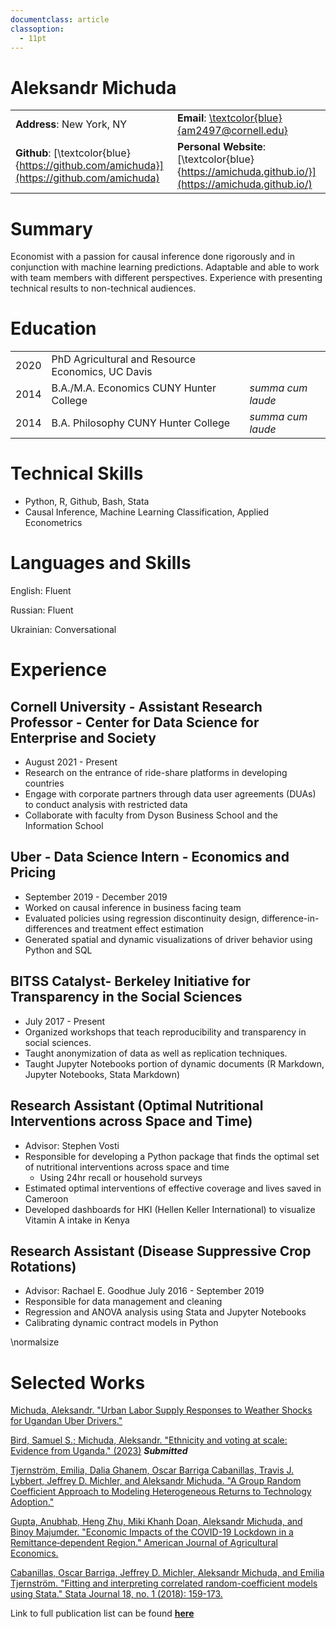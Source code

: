 ```yaml
---
documentclass: article
classoption:
  - 11pt
---
```


# Aleksandr Michuda

|                         |                                                        |
|-------------------------|--------------------------------------------------------|
|**Address**: New York, NY| **Email**: [\textcolor{blue}{am2497@cornell.edu}](mailto:am2497@cornell.edu)|
|**Github**: [\textcolor{blue}{https://github.com/amichuda}](https://github.com/amichuda) |**Personal Website**: [\textcolor{blue}{https://amichuda.github.io/}](https://amichuda.github.io/)|

# Summary

Economist with a passion for causal inference done rigorously and in conjunction with machine learning predictions. Adaptable and able to work with team members with different perspectives. Experience with presenting technical results to non-technical audiences.

# Education

|    |                                           |         |
|----|-------------------------------------------|---------|
|2020| PhD Agricultural and Resource Economics, UC Davis||
|2014| B.A./M.A. Economics CUNY Hunter College| *summa cum laude*|
|2014| B.A. Philosophy CUNY Hunter College    | *summa cum laude*|

# Technical Skills

- Python, R, Github, Bash, Stata
- Causal Inference, Machine Learning Classification, Applied Econometrics

# Languages and Skills

English: Fluent

Russian: Fluent

Ukrainian: Conversational

# Experience

## Cornell University - Assistant Research Professor - Center for Data Science for Enterprise and Society

- August 2021 - Present
- Research on the entrance of ride-share platforms in developing countries
- Engage with corporate partners through data user agreements (DUAs) to conduct analysis with restricted data
- Collaborate with faculty from Dyson Business School and the Information School

## Uber - Data Science Intern - Economics and Pricing

- September 2019 - December 2019
- Worked on causal inference in business facing team
- Evaluated policies using regression discontinuity design, difference-in-differences and treatment effect estimation
- Generated spatial and dynamic visualizations of driver behavior using Python and SQL

## BITSS Catalyst- Berkeley Initiative for Transparency in the Social Sciences 

- July 2017 - Present
- Organized workshops that teach reproducibility and transparency in
    social sciences.
- Taught anonymization of data as well as replication techniques.
- Taught Jupyter Notebooks portion of dynamic documents (R Markdown,
    Jupyter Notebooks, Stata Markdown)

## Research Assistant (Optimal Nutritional Interventions across Space and Time)

- Advisor: Stephen Vosti
- Responsible for developing a Python package that finds the optimal set of nutritional interventions across space and time
  - Using 24hr recall or household surveys
- Estimated optimal interventions of effective coverage and lives saved in Cameroon
- Developed dashboards for HKI (Hellen Keller International) to visualize Vitamin A intake in Kenya

## Research Assistant (Disease Suppressive Crop Rotations)

- Advisor: Rachael E. Goodhue July 2016 - September 2019
- Responsible for data management and cleaning
- Regression and ANOVA analysis using Stata and Jupyter Notebooks
- Calibrating dynamic contract models in Python

\normalsize

# Selected Works

[Michuda, Aleksandr. "Urban Labor Supply Responses to Weather Shocks for Ugandan Uber Drivers."](https://drive.google.com/file/d/1iO20c-6p1hq087MmM7LuYAY_SbHGal57/view?usp=sharing)  

[Bird, Samuel S.; Michuda, Aleksandr. "Ethnicity and voting at scale: Evidence from Uganda." (2023)](https://drive.google.com/file/d/1kmSawentCvzDflencjPwHJ-3r3_tzNOV/view?usp=sharing) ***Submitted***

[Tjernström, Emilia, Dalia Ghanem, Oscar Barriga Cabanillas, Travis J. Lybbert, Jeffrey D. Michler, and Aleksandr Michuda. "A Group Random Coefficient Approach to Modeling Heterogeneous Returns to Technology Adoption."](https://emiliatjernstrom.com/uploads/TGBLMM_2022.pdf)

[Gupta, Anubhab, Heng Zhu, Miki Khanh Doan, Aleksandr Michuda, and Binoy Majumder. "Economic Impacts of the COVID-19 Lockdown in a Remittance‐dependent Region." American Journal of Agricultural Economics.](https://onlinelibrary.wiley.com/doi/full/10.1111/ajae.12178)

[Cabanillas, Oscar Barriga, Jeffrey D. Michler, Aleksandr Michuda, and Emilia Tjernström. "Fitting and interpreting correlated random-coefficient models using Stata." Stata Journal 18, no. 1 (2018): 159-173.](https://journals.sagepub.com/doi/abs/10.1177/1536867X1801800109)

Link to full publication list can be found [**here**](https://amichuda.github.io/cv/aleksandr_michuda_cv.pdf)


